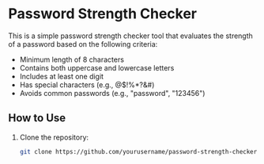 # Password Strength Checker

This is a simple password strength checker tool that evaluates the strength of a password based on the following criteria:
- Minimum length of 8 characters
- Contains both uppercase and lowercase letters
- Includes at least one digit
- Has special characters (e.g., @$!%*?&#)
- Avoids common passwords (e.g., "password", "123456")

## How to Use

1. Clone the repository:
   ```bash
   git clone https://github.com/yourusername/password-strength-checker.git
